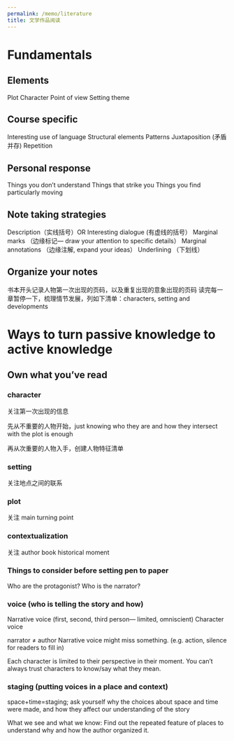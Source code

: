 ```yaml
---
permalink: /memo/literature
title: 文学作品阅读
---
```


# Fundamentals

## Elements 
Plot
Character 
Point of view 
Setting
theme

## Course specific 
Interesting use of language 
Structural elements 
Patterns 
Juxtaposition (矛盾并存)
Repetition 

## Personal response 
Things you don’t understand 
Things that strike you 
Things you find particularly moving 


## Note taking strategies 
Description（实线括号）OR Interesting dialogue (有虚线的括号）
Marginal marks （边缘标记— draw your attention to specific details）
Marginal annotations （边缘注解, expand your ideas）
Underlining （下划线）
		

## Organize your notes 
书本开头记录人物第一次出现的页码，以及重复出现的意象出现的页码
读完每一章暂停一下，梳理情节发展，列如下清单：characters, setting and developments 


# Ways to turn passive knowledge to active knowledge 

## Own what you’ve read 

### character 
关注第一次出现的信息

先从不重要的人物开始，just knowing who they are and how they intersect with the plot is enough

再从次重要的人物入手，创建人物特征清单 

### setting 
关注地点之间的联系

### plot
关注 main turning point 

### contextualization 
关注 author
book
historical moment 



### Things to consider before setting pen to paper
Who are the protagonist?
Who is the narrator? 

### voice (who is telling the story and how)
Narrative voice (first, second, third person— limited, omniscient)
Character voice 			

narrator ≠ author 
Narrative voice might miss something. (e.g. action, silence for readers to fill in)

Each character is limited to their perspective in their moment. 
You can’t always trust characters to know/say what they mean. 

### staging (putting voices in a place and context)

space+time=staging; ask yourself why the choices about space and time were made, and how they affect our understanding of the story

What we see and what we know: Find out the repeated feature of places to understand why and how the author organized it. 


